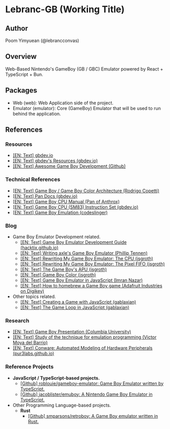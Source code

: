 # Lebranc-GB (Working Title)

## Author

Poom Yimyuean (@lebrancconvas)

## Overview

Web-Based Nintendo's GameBoy (GB / GBC) Emulator powered by React + TypeScript + Bun.

## Packages

- Web (web): Web Application side of the project.
- Emulator (emulator): Core (GameBoy) Emulator that will be used to run behind the application.

## References

### Resources

- [[EN: Text] gbdev.io](https://gbdev.io/)
- [[EN: Text] gbdev's Resources (gbdev.io)](https://gbdev.io/resources.html)
- [[EN: Text] Awesome Game Boy Development (Github)](https://github.com/gbdev/awesome-gbdev)

### Technical References

- [[EN: Text] Game Boy / Game Boy Color Architecture (Rodrigo Copetti)](https://www.copetti.org/writings/consoles/game-boy/)
- [[EN: Text] Pan Docs (gbdev.io)](https://gbdev.io/pandocs/)
- [[EN: Text] Game Boy CPU Manual (Pan of Anthrox)](http://www.codeslinger.co.uk/pages/projects/gameboy/files/GB.pdf)
- [[EN: Text] Game Boy CPU (SM83) Instruction Set (gbdev.io)](https://gbdev.io/gb-opcodes/optables/)
- [[EN: Text] Game Boy Emulation (codeslinger)](http://www.codeslinger.co.uk/pages/projects/gameboy.html)

### Blog

- Game Boy Emulator Development related.
  - [[EN: Text] Game Boy Emulator Development Guide (hacktix.github.io)](https://hacktix.github.io/GBEDG)
  - [[EN: Text] Writing axle's Game Boy Emulator (Phillip Tennen)](https://axleos.com/writing-axles-gameboy-emulator)
  - [[EN: Text] Rewriting My Game Boy Emulator: The CPU (jsgroth)](https://jsgroth.dev/blog/posts/gb-rewrite-cpu)
  - [[EN: Text] Rewriting My Game Boy Emulator: The Pixel FIFO (jsgroth)](https://jsgroth.dev/blog/posts/gb-rewrite-pixel-fifo)
  - [[EN: Text] The Game Boy's APU (jsgroth)](https://jsgroth.dev/blog/posts/gb-rewrite-apu)
  - [[EN: Text] Game Boy Color (jsgroth)](https://jsgroth.dev/blog/posts/game-boy-color)
  - [[EN: Text] Game Boy Emulator in JavaScript (Imran Nazar)](https://imrannazar.com/series/gameboy-emulation-in-javascript)
  - [[EN: Text] How to homebrew a Game Boy game (Adafruit Industries on Digikey)](https://www.digikey.com/en/maker/projects/how-to-homebrew-game-boy-games/508defd7091c4a2eb912647109097284)
- Other topics related.
  - [[EN: Text] Creating a Game with JavaScript (gablaxian)](https://gablaxian.com/articles/creating-a-game-with-javascript/introduction)
  - [[EN: Text] The Game Loop in JavaScript (gablaxian)](https://gablaxian.com/articles/creating-a-game-with-javascript/the-game-loop)

### Research

- [[EN: Text] Game Boy Presentation (Columbia University)](https://www.cs.columbia.edu/~sedwards/classes/2019/4840-spring/reports/GameBoy-presentation.pdf)
- [[EN: Text] Study of the technique for emulation programming (Victor Moya del Barrio)](http://www.codeslinger.co.uk/files/emu.pdf)
- [[EN: Text] Conware: Automated Modeling of Hardware Peripherals (pur3labs.github.io)](https://purs3lab.github.io/files/conware.pdf)

### Reference Projects

- **JavaScript / TypeScript-based projects.**
  - [[Github] roblouie/gameboy-emulator: Game Boy Emulator written by TypeScript.](https://github.com/roblouie/gameboy-emulator)
  - [[Github] jacoblister/emuboy: A Nintendo Game Boy Emulator in TypeScript.](https://github.com/jacoblister/emuboy)
- Other Programming Language-based projects.
  - **Rust**
    - [[Github] smparsons/retroboy: A Game Boy emulator written in Rust.](https://github.com/smparsons/retroboy)
